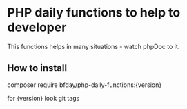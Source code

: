 PHP daily functions to help to developer
=
This functions helps in many situations - watch phpDoc to it.

How to install
-
composer require bfday/php-daily-functions:{version}

for {version} look git tags